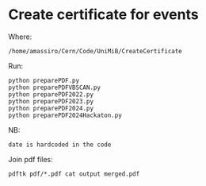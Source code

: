 Create certificate for events
====

Where:

    /home/amassiro/Cern/Code/UniMiB/CreateCertificate

Run:

    python preparePDF.py
    python preparePDFVBSCAN.py
    python preparePDF2022.py
    python preparePDF2023.py
    python preparePDF2024.py
    python preparePDF2024Hackaton.py

NB:

    date is hardcoded in the code

Join pdf files:

    pdftk pdf/*.pdf cat output merged.pdf
    
    
    